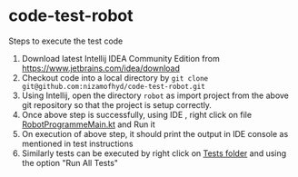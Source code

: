 # code-test-robot

Steps to execute the test code
1. Download latest Intellij IDEA Community Edition from https://www.jetbrains.com/idea/download
2. Checkout code into a local directory by ```git clone git@github.com:nizamofhyd/code-test-robot.git```
3. Using Intellij, open the directory ```robot``` as import project from the above git repository so that the project is setup correctly.
4. Once above step is successfully, using IDE , right click on file [RobotProgrammeMain.kt](./robot/src/main/kotlin/RobotProgrammeMain.kt) and Run it
5. On execution of above step, it should print the output in IDE console as mentioned in test instructions
6. Similarly tests can be executed by right click on [Tests folder](./robot/src/test/) and using the option "Run All Tests"
